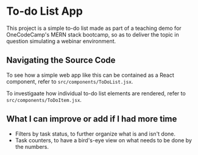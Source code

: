 # To-do List App
This project is a simple to-do list made as part of a teaching demo for OneCodeCamp's MERN stack bootcamp, so as to deliver the topic in question simulating a webinar environment.

## Navigating the Source Code
To see how a simple web app like this can be contained as a React component, refer to `src/components/ToDoList.jsx`.

To investigaate how individual to-do list elements are rendered, refer to `src/components/ToDoItem.jsx`.

## What I can improve or add if I had more time
- Filters by task status, to further organize what is and isn't done.
- Task counters, to have a bird's-eye view on what needs to be done by the numbers.